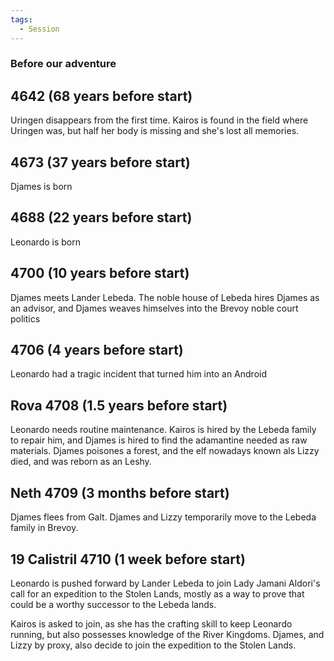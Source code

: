 ```yaml
---
tags:
  - Session
---
```

### Before our adventure
## 4642 (68 years before start)
Uringen disappears from the first time. Kairos is found in the field where Uringen was, but half her body is missing and she's lost all memories.
## 4673 (37 years before start)
Djames is born
## 4688 (22 years before start)
Leonardo is born
## 4700 (10 years before start)
Djames meets Lander Lebeda. The noble house of Lebeda hires Djames as an advisor, and Djames weaves himselves into the Brevoy noble court politics
## 4706 (4 years before start)
Leonardo had a tragic incident that turned him into an Android
## Rova 4708 (1.5 years before start)
Leonardo needs routine maintenance. Kairos is hired by the Lebeda family to repair him, and Djames is hired to find the adamantine needed as raw materials. Djames poisones a forest, and the elf nowadays known als Lizzy died, and was reborn as an Leshy.
## Neth 4709 (3 months before start)
Djames flees from Galt. Djames and Lizzy temporarily move to the Lebeda family in Brevoy.

## 19 Calistril 4710 (1 week before start)
Leonardo is pushed forward by Lander Lebeda to join Lady Jamani Aldori's call for an expedition to the Stolen Lands, mostly as a way to prove that could be a worthy successor to the Lebeda lands. 

Kairos is asked to join, as she has the crafting skill to keep Leonardo running, but also possesses knowledge of the River Kingdoms. Djames, and Lizzy by proxy, also decide to join the expedition to the Stolen Lands. 